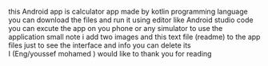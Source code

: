 this Android app is calculator app made by kotlin programming language 
you can download the files and run it using editor like Android studio code
you can excute the app on you phone or any simulator to use the application
small note i add two images and this text file (readme) to the app files just to see the interface and info you can delete its  
I (Eng/youssef mohamed ) would like to thank you for reading 

